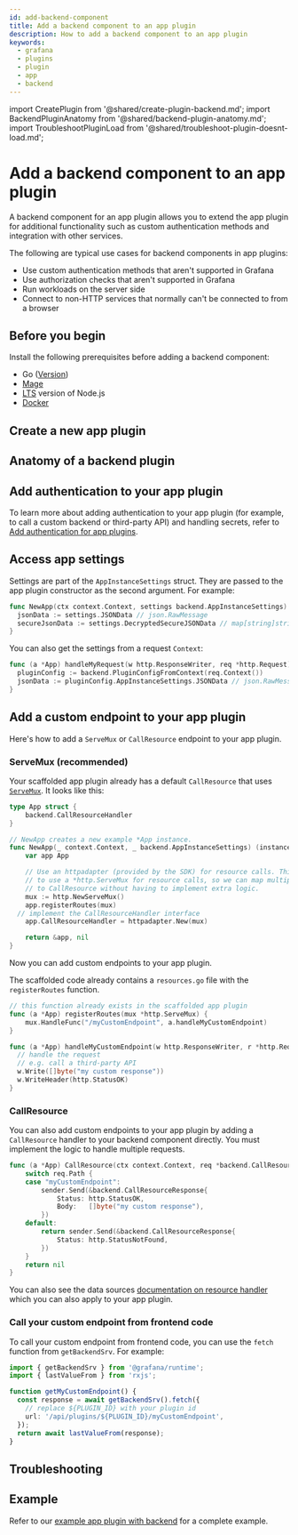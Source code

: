 ```yaml
---
id: add-backend-component
title: Add a backend component to an app plugin
description: How to add a backend component to an app plugin
keywords:
  - grafana
  - plugins
  - plugin
  - app
  - backend
---
```


import CreatePlugin from '@shared/create-plugin-backend.md';
import BackendPluginAnatomy from '@shared/backend-plugin-anatomy.md';
import TroubleshootPluginLoad from '@shared/troubleshoot-plugin-doesnt-load.md';

# Add a backend component to an app plugin

A backend component for an app plugin allows you to extend the app plugin for additional functionality such as custom authentication methods and integration with other services.

The following are typical use cases for backend components in app plugins:

- Use custom authentication methods that aren't supported in Grafana
- Use authorization checks that aren't supported in Grafana
- Run workloads on the server side
- Connect to non-HTTP services that normally can't be connected to from a browser

## Before you begin

Install the following prerequisites before adding a backend component:

- Go ([Version](https://github.com/grafana/plugin-tools/blob/main/packages/create-plugin/templates/backend/go.mod#L3))
- [Mage](https://magefile.org/)
- [LTS](https://nodejs.dev/en/about/releases/) version of Node.js
- [Docker](https://docs.docker.com/get-docker/)

## Create a new app plugin

<CreatePlugin pluginType="app" />

## Anatomy of a backend plugin

<BackendPluginAnatomy pluginType="app" />

## Add authentication to your app plugin

To learn more about adding authentication to your app plugin (for example, to call a custom backend or third-party API) and handling secrets, refer to [Add authentication for app plugins](./add-authentication-for-app-plugins.md).

## Access app settings

Settings are part of the `AppInstanceSettings` struct. They are passed to the app plugin constructor as the second argument. For example:

```go title="src/app.go"
func NewApp(ctx context.Context, settings backend.AppInstanceSettings) (instancemgmt.Instance, error) {
  jsonData := settings.JSONData // json.RawMessage
  secureJsonData := settings.DecryptedSecureJSONData // map[string]string
}
```

You can also get the settings from a request `Context`:

```go title="src/resources.go"
func (a *App) handleMyRequest(w http.ResponseWriter, req *http.Request) {
  pluginConfig := backend.PluginConfigFromContext(req.Context())
  jsonData := pluginConfig.AppInstanceSettings.JSONData // json.RawMessage
}
```

## Add a custom endpoint to your app plugin

Here's how to add a `ServeMux` or `CallResource` endpoint to your app plugin.

### ServeMux (recommended)

Your scaffolded app plugin already has a default `CallResource` that uses [`ServeMux`](https://pkg.go.dev/net/http#ServeMux). It looks like this:

```go title="app.go"
type App struct {
	backend.CallResourceHandler
}

// NewApp creates a new example *App instance.
func NewApp(_ context.Context, _ backend.AppInstanceSettings) (instancemgmt.Instance, error) {
	var app App

	// Use an httpadapter (provided by the SDK) for resource calls. This allows us
	// to use a *http.ServeMux for resource calls, so we can map multiple routes
	// to CallResource without having to implement extra logic.
	mux := http.NewServeMux()
	app.registerRoutes(mux)
  // implement the CallResourceHandler interface
	app.CallResourceHandler = httpadapter.New(mux)

	return &app, nil
}
```

Now you can add custom endpoints to your app plugin.

The scaffolded code already contains a `resources.go` file with the `registerRoutes` function.

```go title="resources.go"
// this function already exists in the scaffolded app plugin
func (a *App) registerRoutes(mux *http.ServeMux) {
	mux.HandleFunc("/myCustomEndpoint", a.handleMyCustomEndpoint)
}

func (a *App) handleMyCustomEndpoint(w http.ResponseWriter, r *http.Request) {
  // handle the request
  // e.g. call a third-party API
  w.Write([]byte("my custom response"))
  w.WriteHeader(http.StatusOK)
}
```

### CallResource

You can also add custom endpoints to your app plugin by adding a `CallResource` handler to your backend component directly. You must implement the logic to handle multiple requests.

```go title="app.go"
func (a *App) CallResource(ctx context.Context, req *backend.CallResourceRequest, sender backend.CallResourceResponseSender) error {
	switch req.Path {
	case "myCustomEndpoint":
		sender.Send(&backend.CallResourceResponse{
			Status: http.StatusOK,
			Body:   []byte("my custom response"),
		})
	default:
		return sender.Send(&backend.CallResourceResponse{
			Status: http.StatusNotFound,
		})
	}
	return nil
}
```

You can also see the data sources [documentation on resource handler](../data-source-plugins/add-resource-handler.md) which you can also apply to your app plugin.

### Call your custom endpoint from frontend code

To call your custom endpoint from frontend code, you can use the `fetch` function from `getBackendSrv`. For example:

```ts
import { getBackendSrv } from '@grafana/runtime';
import { lastValueFrom } from 'rxjs';

function getMyCustomEndpoint() {
  const response = await getBackendSrv().fetch({
    // replace ${PLUGIN_ID} with your plugin id
    url: '/api/plugins/${PLUGIN_ID}/myCustomEndpoint',
  });
  return await lastValueFrom(response);
}
```

## Troubleshooting

<TroubleshootPluginLoad />

## Example

Refer to our [example app plugin with backend](https://github.com/grafana/grafana-plugin-examples/tree/main/examples/app-with-backend) for a complete example.
